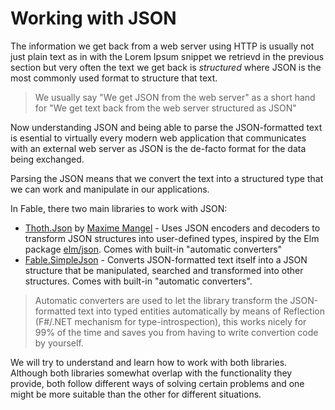 # Working with JSON

The information we get back from a web server using HTTP is usually not just plain text as in with the Lorem Ipsum snippet we retrievd in the previous section but very often the text we get back is *structured* where JSON is the most commonly used format to structure that text.

> We usually say "We get JSON from the web server" as a short hand for "We get text back from the web server structured as JSON"

Now understanding JSON and being able to parse the JSON-formatted text is esential to virtually every modern web application that communicates with an external web server as JSON is the de-facto format for the data being exchanged.

Parsing the JSON means that we convert the text into a structured type that we can work and manipulate in our applications.

In Fable, there two main libraries to work with JSON:
 - [Thoth.Json](https://mangelmaxime.github.io/Thoth/json/v3.html) by [Maxime Mangel](https://github.com/MangelMaxime) - Uses JSON encoders and decoders to transform JSON structures into user-defined types, inspired by the Elm package [elm/json](https://package.elm-lang.org/packages/elm/json/latest/). Comes with built-in "automatic converters"
 - [Fable.SimpleJson](https://github.com/Zaid-Ajaj/Fable.SimpleJson) - Converts JSON-formatted text itself into a JSON structure that be manipulated, searched and transformed into other structures. Comes with built-in "automatic converters".

> Automatic converters are used to let the library transform the JSON-formatted text into typed entities automatically by means of Reflection (F#/.NET mechanism for type-introspection), this works nicely for 99% of the time and saves you from having to write convertion code by yourself.

We will try to understand and learn how to work with both libraries. Although both libraries somewhat overlap with the functionality they provide, both follow different ways of solving certain problems and one might be more suitable than the other for different situations.